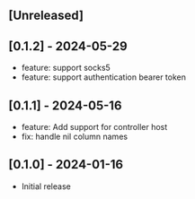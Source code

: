 ## [Unreleased]

## [0.1.2] - 2024-05-29

- feature: support socks5
- feature: support authentication bearer token

## [0.1.1] - 2024-05-16

- feature: Add support for controller host
- fix: handle nil column names

## [0.1.0] - 2024-01-16

- Initial release
